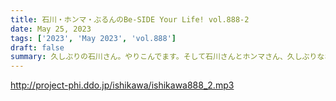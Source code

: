 ```yaml
---
title: 石川・ホンマ・ぶるんのBe-SIDE Your Life! vol.888-2
date: May 25, 2023
tags: ['2023', 'May 2023', 'vol.888']
draft: false
summary: 久しぶりの石川さん。やりこんでます。そして石川さんとホンマさん、久しぶりなお仕事をするそうです！
---
```


http://project-phi.ddo.jp/ishikawa/ishikawa888_2.mp3